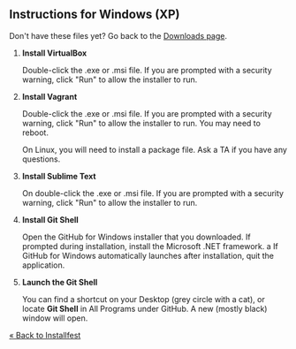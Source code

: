 ## Instructions for Windows (XP)

<div class="alert alert-info">
Don't have these files yet? Go back to the <a href="/downloads">Downloads page</a>.
</div>

 1. **Install VirtualBox**

    Double-click the .exe or .msi file. If you are prompted with a
    security warning, click "Run" to allow the installer to run.

 2. **Install Vagrant**

    Double-click the .exe or .msi file. If you are prompted with a
    security warning, click "Run" to allow the installer to run. You may
    need to reboot.

    On Linux, you will need to install a package file. Ask a TA if you
    have any questions.

 3. **Install Sublime Text**

    On double-click the .exe or .msi file. If you are prompted with a
    security warning, click "Run" to allow the installer to run.

 4. **Install Git Shell**

    Open the GitHub for Windows installer that you downloaded. If
    prompted during installation, install the Microsoft .NET framework.
    a If GitHub for Windows automatically launches after installation,
    quit the application.

 5. **Launch the Git Shell**

    You can find a shortcut on your Desktop (grey
    circle with a cat), or locate **Git Shell** in All Programs under
    GitHub. A new (mostly black) window will open.

[« Back to Installfest](/installfest)
